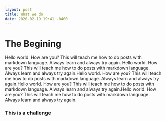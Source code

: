 ```yaml
---
layout: post
title: What we do
date: 2020-02-19 19:41 -0400
---
```


# The Begining

Hello world. How are you? This will teach me how to do posts with markdown language. Always learn and always try again. Hello world. How are you? This will teach me how to do posts with markdown language. Always learn and always try again.Hello world. How are you? This will teach me how to do posts with markdown language. Always learn and always try again.Hello world. How are you? This will teach me how to do posts with markdown language. Always learn and always try again.Hello world. How are you? This will teach me how to do posts with markdown language. Always learn and always try again.

### This is a challenge
